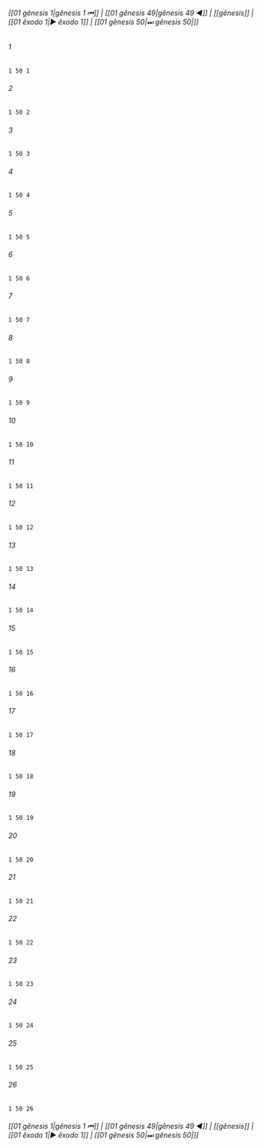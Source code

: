 
###### [[01 gênesis 1|gênesis 1 ⏮]] | [[01 gênesis 49|gênesis 49 ◀]] | [[gênesis]] | [[01 êxodo 1|▶ êxodo 1]] | [[01 gênesis 50|⏭ gênesis 50|]]

###### 1
``` verse
1 50 1 
```
###### 2
``` verse
1 50 2 
```
###### 3
``` verse
1 50 3 
```
###### 4
``` verse
1 50 4 
```
###### 5
``` verse
1 50 5 
```
###### 6
``` verse
1 50 6 
```
###### 7
``` verse
1 50 7 
```
###### 8
``` verse
1 50 8 
```
###### 9
``` verse
1 50 9 
```
###### 10
``` verse
1 50 10 
```
###### 11
``` verse
1 50 11 
```
###### 12
``` verse
1 50 12 
```
###### 13
``` verse
1 50 13 
```
###### 14
``` verse
1 50 14 
```
###### 15
``` verse
1 50 15 
```
###### 16
``` verse
1 50 16 
```
###### 17
``` verse
1 50 17 
```
###### 18
``` verse
1 50 18 
```
###### 19
``` verse
1 50 19 
```
###### 20
``` verse
1 50 20 
```
###### 21
``` verse
1 50 21 
```
###### 22
``` verse
1 50 22 
```
###### 23
``` verse
1 50 23 
```
###### 24
``` verse
1 50 24 
```
###### 25
``` verse
1 50 25 
```
###### 26
``` verse
1 50 26 
```

###### [[01 gênesis 1|gênesis 1 ⏮]] | [[01 gênesis 49|gênesis 49 ◀]] | [[gênesis]] | [[01 êxodo 1|▶ êxodo 1]] | [[01 gênesis 50|⏭ gênesis 50|]]

